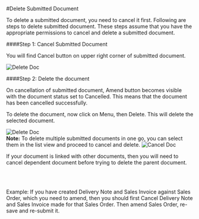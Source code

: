 <!-- add-breadcrumbs -->
#Delete Submitted Document

To delete a submitted document, you need to cancel it first. Following are steps to delete submitted document. These steps assume that you have the appropriate permissions to cancel and delete a submitted document.

####Step 1: Cancel Submitted Document

You will find Cancel button on upper right corner of submitted document.

<img alt="Delete Doc" class="screenshot" src="{{docs_base_url}}/assets/img/articles/cancel-delete-submitted-doc-1.png">

####Step 2: Delete the document

On cancellation of submitted document, Amend button becomes visible with the document status set to Cancelled. This means that the document has been cancelled successfully.

To delete the document, now click on Menu, then Delete. This will delete the selected document.

<img alt="Delete Doc" class="screenshot" src="{{docs_base_url}}/assets/img/articles/cancel-delete-submitted-doc-2.png">

<div class="well"><b>Note:</b> To delete multiple submitted documents in one go, you can select them in the list view and proceed to cancel and delete.

<img alt="Cancel Doc" class="screenshot" src="{{docs_base_url}}/assets/img/articles/cancel-list-view.gif">


If your document is linked with other documents, then you will need to cancel dependent document before trying to delete the parent document.

<br><br>
	
Example: If you have created Delivery Note and Sales Invoice against Sales Order, which you need to amend, then you should first Cancel Delivery Note and Sales Invoice made for that Sales Order. Then amend Sales Order, re-save and re-submit it.
</div>
<!-- markdown -->
